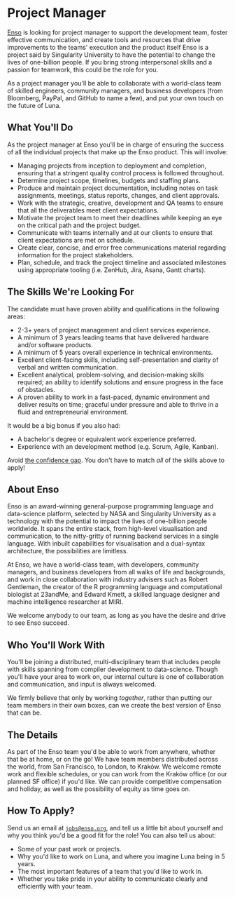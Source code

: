 # Project Manager
[Enso](https://enso.org)  is looking for project manager to support the
development team, foster effective communication, and create tools and resources
that drive improvements to the teams' execution and the product itself Enso is a
project said by Singularity University to have the potential to change the lives
of one-billion people. If you bring strong interpersonal skills and a passion
for teamwork, this could be the role for you.

As a project manager you'll be able to collaborate with a world-class team of
skilled engineers, community managers, and business developers (from Bloomberg,
PayPal, and GitHub to name a few), and put your own touch on the future of Luna.

## What You'll Do
As the project manager at Enso you'll be in charge of ensuring the success of
all the individual projects that make up the Enso product. This will involve:

- Managing projects from inception to deployment and completion, ensuring that a
  stringent quality control process is followed throughout.
- Determine project scope, timelines, budgets and staffing plans.
- Produce and maintain project documentation, including notes on task
  assignments, meetings, status reports, changes, and client approvals.
- Work with the strategic, creative, development and QA teams to ensure that all
  the deliverables meet client expectations.
- Motivate the project team to meet their deadlines while keeping an eye on the
  critical path and the project budget.
- Communicate with teams internally and at our clients to ensure that client
  expectations are met on schedule.
- Create clear, concise, and error free communications material regarding
  information for the project stakeholders.
- Plan, schedule, and track the project timeline and associated milestones using
  appropriate tooling (i.e. ZenHub, Jira, Asana, Gantt charts).

## The Skills We're Looking For
The candidate must have proven ability and qualifications in the following
areas:

- 2-3+ years of project management and client services experience.
- A minimum of 3 years leading teams that have delivered hardware and/or
  software products.
- A minimum of 5 years overall experience in technical environments.
- Excellent client-facing skills, including self-presentation and clarity of
  verbal and written communication.
- Excellent analytical, problem-solving, and decision-making skills required;
  an ability to identify solutions and ensure progress in the face of obstacles.
- A proven ability to work in a fast-paced, dynamic environment and deliver
  results on time; graceful under pressure and able to thrive in a fluid and
  entrepreneurial environment.

It would be a big bonus if you also had:

- A bachelor's degree or equivalent work experience preferred.
- Experience with an development method (e.g. Scrum, Agile, Kanban).

Avoid [the confidence gap](https://www.forbes.com/sites/womensmedia/2014/04/28/act-now-to-shrink-the-confidence-gap/).
You don't have to match _all_ of the skills above to apply!

## About Enso
Enso is an award-winning general-purpose programming language and data-science
platform, selected by NASA and Singularity University as a technology with the
potential to impact the lives of one-billion people worldwide. It spans the
entire stack, from high-level visualisation and communication, to the
nitty-gritty of running backend services in a single language. With inbuilt
capabilities for visualisation and a dual-syntax architecture, the possibilities
are limitless.

At Enso, we have a world-class team, with developers, community managers, and
business developers from all walks of life and backgrounds, and work in close
collaboration with industry advisers such as Robert Gentleman, the creator of
the R programming language and computational biologist at 23andMe, and Edward
Kmett, a skilled language designer and machine intelligence researcher at MIRI.

We welcome anybody to our team, as long as you have the desire and drive to see
Enso succeed.

## Who You'll Work With
You'll be joining a distributed, multi-disciplinary team that includes people
with skills spanning from compiler development to data-science. Though you'll
have your area to work on, our internal culture is one of collaboration and
communication, and input is always welcomed.

We firmly believe that only by working _together_, rather than putting our team
members in their own boxes, can we create the best version of Enso that can be.

## The Details
As part of the Enso team you'd be able to work from anywhere, whether that be at
home, or on the go! We have team members distributed across the world, from San
Francisco, to London, to Kraków. We welcome remote work and flexible schedules,
or you can work from the Kraków office (or our planned SF office) if you'd like.
We can provide competitive compensation and holiday, as well as the possibility
of equity as time goes on.

## How To Apply?
Send us an email at [`jobs@enso.org`](mailto:jobs@enso.org), and tell us a
little bit about yourself and why you think you'd be a good fit for the role!
You can also tell us about:

- Some of your past work or projects.
- Why you'd like to work on Luna, and where you imagine Luna being in 5 years.
- The most important features of a team that you'd like to work in.
- Whether you take pride in your ability to communicate clearly and efficiently
  with your team.
